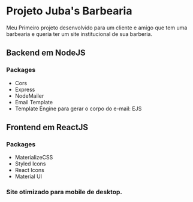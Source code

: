 # Projeto Juba's Barbearia

Meu Primeiro projeto desenvolvido para um cliente e amigo que tem uma barbearia e queria ter um site institucional de sua barberia.

## Backend em <b>NodeJS</b>
### Packages
- Cors
- Express
- NodeMailer
- Email Template
- Template Engine para gerar o corpo do e-mail: EJS

## Frontend em <b>ReactJS</b>
### Packages
- MaterializeCSS
- Styled Icons
- React Icons
- Material UI

### Site otimizado para mobile de desktop.
